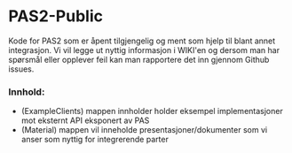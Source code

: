 # PAS2-Public
Kode for PAS2 som er åpent tilgjengelig og ment som hjelp til blant annet integrasjon.
Vi vil legge ut nyttig informasjon i WIKI'en og dersom man har spørsmål eller opplever feil kan man rapportere det inn gjennom Github issues.

### Innhold:
- (ExampleClients) mappen innholder holder eksempel implementasjoner mot eksternt API eksponert av PAS
- (Material) mappen vil inneholde presentasjoner/dokumenter som vi anser som nyttig for integrerende parter

